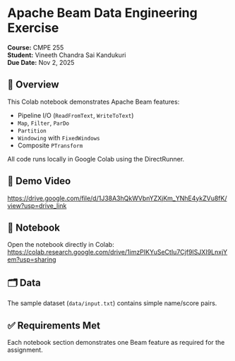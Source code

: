 # Apache Beam Data Engineering Exercise

**Course:** CMPE 255  
**Student:** Vineeth Chandra Sai Kandukuri  
**Due Date:** Nov 2, 2025

## 📘 Overview
This Colab notebook demonstrates Apache Beam features:
- Pipeline I/O (`ReadFromText`, `WriteToText`)
- `Map`, `Filter`, `ParDo`
- `Partition`
- `Windowing` with `FixedWindows`
- Composite `PTransform`

All code runs locally in Google Colab using the DirectRunner.

## 🎥 Demo Video
https://drive.google.com/file/d/1J38A3hQkWVbnYZXjKm_YNhE4ykZVu8fK/view?usp=drive_link

## 📓 Notebook
Open the notebook directly in Colab:  
https://colab.research.google.com/drive/1imzPIKYuSeCtIu7Cjf9ISJXI9LnxjYem?usp=sharing 

## 🗂️ Data
The sample dataset (`data/input.txt`) contains simple name/score pairs.

## ✅ Requirements Met
Each notebook section demonstrates one Beam feature as required for the assignment.
